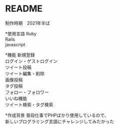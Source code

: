 # README

制作時期　2021年半ば

*使用言語
Ruby<br>
Rails<br>
javascript<br>

*機能
新規登録<br>
ログイン・ゲストログイン<br>
ツイート投稿<br>
ツイート編集・削除<br>
画像投稿<br>
タグ投稿<br>
フォロー・フォロワー<br>
いいね機能<br>
ツイート検索・タグ検索<br>

*作成背景
普段仕事でPHPばかり使用しているので、<br>
新しいプログラミング言語にチャレンジしてみたかった
